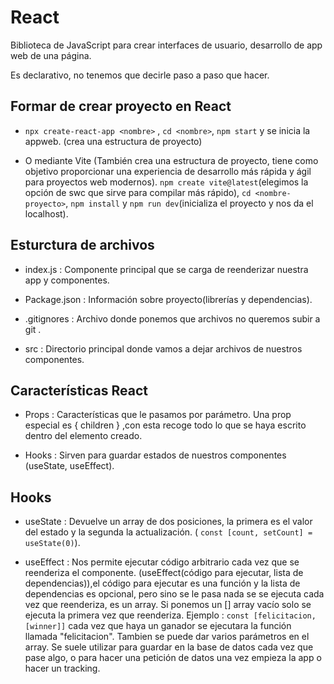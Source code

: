 # React

Biblioteca de JavaScript para crear interfaces de usuario, desarrollo de app web de una página.

Es declarativo, no tenemos que decirle paso a paso que hacer.

## Formar de crear proyecto en React

* `npx create-react-app <nombre>` , `cd <nombre>`, `npm start` y se inicia la appweb. (crea una estructura de proyecto)

* O mediante Vite (También crea una estructura de proyecto, tiene como objetivo proporcionar una experiencia de desarrollo más rápida y ágil para proyectos web modernos). `npm create vite@latest`(elegimos la opción de swc que sirve para compilar más rápido), `cd <nombre-proyecto>`, `npm install` y `npm run dev`(inicializa el proyecto y nos da el localhost).

## Esturctura de archivos

* index.js : Componente principal que se carga de reenderizar nuestra app y componentes.

* Package.json : Información sobre proyecto(librerías y dependencias).

* .gitignores : Archivo donde ponemos que archivos no queremos subir a git .

* src : Directorio principal donde vamos a dejar archivos de nuestros componentes.

## Características React

* Props : Características que le pasamos por parámetro. Una prop especial es { children } ,con esta recoge todo lo que se haya escrito dentro del elemento creado.

* Hooks : Sirven para guardar estados de nuestros componentes (useState, useEffect).

## Hooks

* useState : Devuelve un array de dos posiciones, la primera es el valor del estado y la segunda la actualización. ( `const [count, setCount] = useState(0)`).

* useEffect : Nos permite ejecutar código arbitrario cada vez que se reenderiza el componente. (useEffect(código para ejecutar, lista de dependencias)),el código para ejecutar es una función y  la lista de dependencias es opcional, pero sino se le pasa nada se se ejecuta cada vez que reenderiza, es un array. Si ponemos un [] array vacío solo se ejecuta la primera vez que reenderiza. Ejemplo : `const [felicitacion, [winner]]` cada vez que haya un ganador se ejecutara la función llamada "felicitacion". Tambien se puede dar varios parámetros en el array. Se suele utilizar para guardar en la base de datos cada vez que pase algo, o para hacer una petición de datos una vez empieza la app o hacer un tracking. 